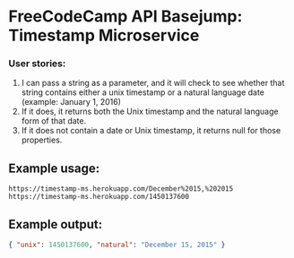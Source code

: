 
# FreeCodeCamp API Basejump: Timestamp Microservice
### User stories:
1. I can pass a string as a parameter, and it will check to see whether that string contains either a unix timestamp or a natural language date (example: January 1, 2016)
2. If it does, it returns both the Unix timestamp and the natural language form of that date.
3. If it does not contain a date or Unix timestamp, it returns null for those properties.

## Example usage:

```url
https://timestamp-ms.herokuapp.com/December%2015,%202015
https://timestamp-ms.herokuapp.com/1450137600
```

## Example output:

```json
{ "unix": 1450137600, "natural": "December 15, 2015" }
```
